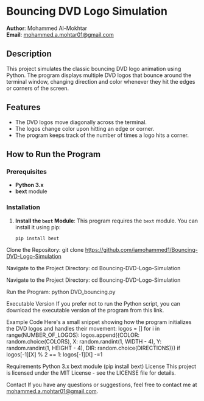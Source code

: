 # Bouncing DVD Logo Simulation

**Author**: Mohammed Al-Mokhtar  
**Email**: mohammed.a.mohtar01@gmail.com

## Description

This project simulates the classic bouncing DVD logo animation using Python. The program displays multiple DVD logos that bounce around the terminal window, changing direction and color whenever they hit the edges or corners of the screen.

## Features

- The DVD logos move diagonally across the terminal.
- The logos change color upon hitting an edge or corner.
- The program keeps track of the number of times a logo hits a corner.

## How to Run the Program

### Prerequisites

- **Python 3.x**
- **bext** module

### Installation

1. **Install the `bext` Module**:
   This program requires the `bext` module. You can install it using pip:
   ```bash
   pip install bext
   
Clone the Repository:
git clone https://github.com/iamohammed1/Bouncing-DVD-Logo-Simulation

Navigate to the Project Directory:
cd Bouncing-DVD-Logo-Simulation

Navigate to the Project Directory:
cd Bouncing-DVD-Logo-Simulation

Run the Program:
python DVD_bouncing.py

Executable Version
If you prefer not to run the Python script, you can download the executable version of the program from this link.

Example Code
Here's a small snippet showing how the program initializes the DVD logos and handles their movement:
logos = []
for i in range(NUMBER_OF_LOGOS):
    logos.append({COLOR: random.choice(COLORS),
                  X: random.randint(1, WIDTH - 4),
                  Y: random.randint(1, HEIGHT - 4),
                  DIR: random.choice(DIRECTIONS)})
    if logos[-1][X] % 2 == 1: 
        logos[-1][X] -=1

Requirements
Python 3.x
bext module (pip install bext)
License
This project is licensed under the MIT License - see the LICENSE file for details.

Contact
If you have any questions or suggestions, feel free to contact me at mohammed.a.mohtar01@gmail.com.

